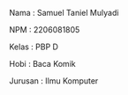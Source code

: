 Nama    : Samuel Taniel Mulyadi

NPM     : 2206081805

Kelas   : PBP D

Hobi    : Baca Komik

Jurusan : Ilmu Komputer